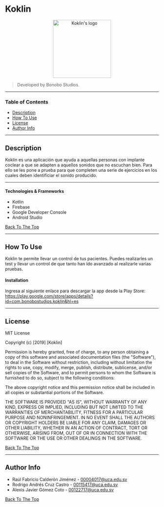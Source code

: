 # Koklin
<p align="center">
<a href="#">
<img src=" Koklin/app/src/main/res/drawable/koklin_solo_logo.png " alt="Koklin's logo" width="190vw"></a>
</p>

> Developed by Bonobo Studios.

---

### Table of Contents

- [Description](#description)
- [How To Use](#how-to-use)
- [License](#license)
- [Author Info](#author-info)

---

## Description

 Koklin es una aplicación que ayuda a aquellas personas con implante coclear a que se adapten a aquellos sonidos que no escuchan bien. Para ello se les pone a prueba para que completen una serie de ejercicios en los cuales deben identificiar el sonido producido.

---
#### Technologies & Frameworks

- Kotlin
- Firebase
- Google Developer Console
- Android Studio

[Back To The Top](#read-me-template)

---

## How To Use

Koklin te permite llevar un control de tus pacientes. Puedes realizarles un test y llevar un control de que tanto han ido avanzado al realizarle varias pruebas.

#### Installation

Ingresa al siguiente enlace para descargar la app desde la Play Store: https://play.google.com/store/apps/details?id=com.bonobostudios.koklin&hl=es

---

## License

MIT License

Copyright (c) [2019] [Koklin]

Permission is hereby granted, free of charge, to any person obtaining a copy
of this software and associated documentation files (the "Software"), to deal
in the Software without restriction, including without limitation the rights
to use, copy, modify, merge, publish, distribute, sublicense, and/or sell
copies of the Software, and to permit persons to whom the Software is
furnished to do so, subject to the following conditions:

The above copyright notice and this permission notice shall be included in all
copies or substantial portions of the Software.

THE SOFTWARE IS PROVIDED "AS IS", WITHOUT WARRANTY OF ANY KIND, EXPRESS OR
IMPLIED, INCLUDING BUT NOT LIMITED TO THE WARRANTIES OF MERCHANTABILITY,
FITNESS FOR A PARTICULAR PURPOSE AND NONINFRINGEMENT. IN NO EVENT SHALL THE
AUTHORS OR COPYRIGHT HOLDERS BE LIABLE FOR ANY CLAIM, DAMAGES OR OTHER
LIABILITY, WHETHER IN AN ACTION OF CONTRACT, TORT OR OTHERWISE, ARISING FROM,
OUT OF OR IN CONNECTION WITH THE SOFTWARE OR THE USE OR OTHER DEALINGS IN THE
SOFTWARE.

[Back To The Top](#read-me-template)

---

## Author Info

- Raúl Fabricio Calderón Jiménez - [00004017@uca.edu.sv](http://correo.uca.edu.sv/)
- Rodrigo Andrés Cruz Castro - [00115417@uca.edu.sv](http://correo.uca.edu.sv/)
- Alexis Javier Gómez Coto - [00122717@uca.edu.sv](http://correo.uca.edu.sv/)

[Back To The Top](#read-me-template)
